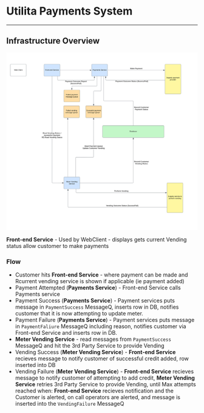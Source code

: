 # Utilita Payments System
-------------------------
  
  
## Infrastructure Overview

![Payments System Block Flow](Utilita-Block-Flow2-With-Payment-Success.svg 'Block Flow Payments System')
  

**Front-end Service** - Used by WebClient - displays gets current Vending status allow customer to make payments

### Flow
  - Customer hits **Front-end Service** - where payment can be made and Rcurrent vending service is shown if applicable (ie payment added)
  - Payment Attempted (**Payments Service**) - Front-end Service calls Payments service
  - Payment Success (**Payments Service**) - Payment services puts message in `PaymentSuccess` MessageQ, inserts row in DB, notifies customer that it is now attempting to update meter.
  - Payment Failure (**Payments Service**) -  Payment services puts message in `PaymentFaliure` MessageQ including reason, notifies customer via Front-end Service and inserts row in DB. 
  - **Meter Vending Service** - read messages from `PaymentSuccess` MessageQ and hit the 3rd Party Service to provide Vending
  - Vending Success (**Meter Vending Service**) - **Front-end Service** recieves message to notify customer of successful credit added, row inserted into DB
  - Vending Failure (**Meter Vending Service**) - **Front-end Service** recieves message to notify customer of attempting to add credit, **Meter Vending Service** retries 3rd Party Service to provide Vending, until Max attempts reached when: **Front-end Service** recieves notification and the Customer is alerted, on call operators are alerted, and message is inserted into the `VendingFailure` MessageQ
  

